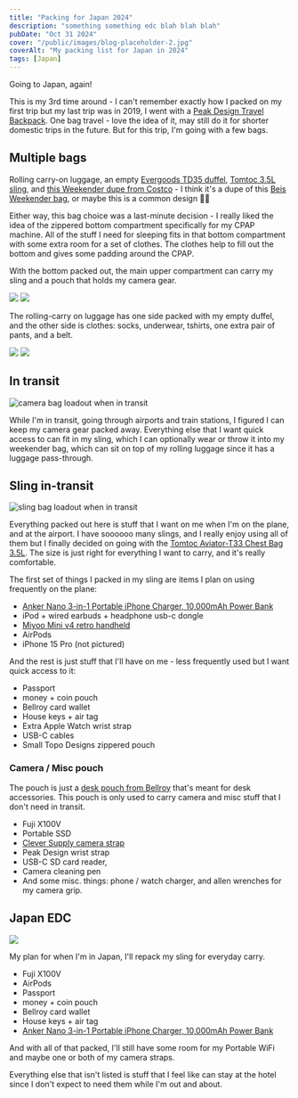 ```yaml
---
title: "Packing for Japan 2024"
description: "something something edc blah blah blah"
pubDate: "Oct 31 2024"
cover: "/public/images/blog-placeholder-2.jpg"
coverAlt: "My packing list for Japan in 2024"
tags: [Japan]
---
```


Going to Japan, again!

This is my 3rd time around - I can't remember exactly how I packed on my first trip but my last trip was in 2019, I went with a [Peak Design Travel Backpack](https://www.peakdesign.com/products/travel-backpack?Size=45L&Color=Sage). One bag travel - love the idea of it, may still do it for shorter domestic trips in the future. But for this trip, I'm going with a few bags.

## Multiple bags

Rolling carry-on luggage, an empty [Evergoods TD35 duffel](https://evergoods.us/products/transit-duffel-35l), [Tomtoc 3.5L sling](https://www.tomtoc.com/products/aviator-t33-chest-bag?variant=45092308156646), and [this Weekender dupe from Costco](https://www.costco.com/Swissgear-Weekender-Tote,-Black.product.1819480.html) - I think it's a dupe of this [Beis Weekender bag](https://beistravel.com/products/the-weekender-in-black), or maybe this is a common design 🤷‍♂️

Either way, this bag choice was a last-minute decision - I really liked the idea of the zippered bottom compartment specifically for my CPAP machine. All of the stuff I need for sleeping fits in that bottom compartment with some extra room for a set of clothes. The clothes help to fill out the bottom and gives some padding around the CPAP.

With the bottom packed out, the main upper compartment can carry my sling and a pouch that holds my camera gear.

<div>

![](./images/cpap.webp)
![](./images/handbag1.webp)

</div>

The rolling-carry on luggage has one side packed with my empty duffel, and the other side is clothes: socks, underwear, tshirts, one extra pair of pants, and a belt.

<div>

![](./images/roller-luggage-open.webp)
![](./images/roller-luggage-and-handbag.webp)

</div>

## In transit

<div>

![camera bag loadout when in transit](./images/camera-transit.webp)

</div>

While I'm in transit, going through airports and train stations, I figured I can keep my camera gear packed away. Everything else that I want quick access to can fit in my sling, which I can optionally wear or throw it into my weekender bag, which can sit on top of my rolling luggage since it has a luggage pass-through.

## Sling in-transit

<div>

![sling bag loadout when in transit](./images/airport-edc.webp)

</div>

Everything packed out here is stuff that I want on me when I'm on the plane, and at the airport. I have soooooo many slings, and I really enjoy using all of them but I finally decided on going with the [Tomtoc Aviator-T33 Chest Bag 3.5L](https://www.tomtoc.com/products/aviator-t33-chest-bag?variant=45092308156646). The size is just right for everything I want to carry, and it's really comfortable.

The first set of things I packed in my sling are items I plan on using frequently on the plane:

- [Anker Nano 3-in-1 Portable iPhone Charger, 10,000mAh Power Bank](https://www.amazon.com/gp/product/B0CX4BK8CX/)
- iPod + wired earbuds + headphone usb-c dongle
- [Miyoo Mini v4 retro handheld](https://www.amazon.com/Handheld-Console-2-8-inch-Miyoo-Mini-Portable/dp/B0DF2QVN4F/)
- AirPods
- iPhone 15 Pro (not pictured)

And the rest is just stuff that I'll have on me - less frequently used but I want quick access to it:

- Passport
- money + coin pouch
- Bellroy card wallet
- House keys + air tag
- Extra Apple Watch wrist strap
- USB-C cables
- Small Topo Designs zippered pouch

### Camera / Misc pouch

The pouch is just a [desk pouch from Bellroy](https://www.amazon.com/gp/product/B08LHDFNGT/) that's meant for desk accessories. This pouch is only used to carry camera and misc stuff that I don't need in transit.

- Fuji X100V
- Portable SSD
- [Clever Supply camera strap](https://cleversupply.co/products/anchor-camera-strap-peak?variant=32809750298759)
- Peak Design wrist strap
- USB-C SD card reader,
- Camera cleaning pen
- And some misc. things: phone / watch charger, and allen wrenches for my camera grip.

## Japan EDC

<div>

![](./images/cover-alt.webp)

</div>

My plan for when I'm in Japan, I'll repack my sling for everyday carry.

- Fuji X100V
- AirPods
- Passport
- money + coin pouch
- Bellroy card wallet
- House keys + air tag
- [Anker Nano 3-in-1 Portable iPhone Charger, 10,000mAh Power Bank](https://www.amazon.com/gp/product/B0CX4BK8CX/)

And with all of that packed, I'll still have some room for my Portable WiFi and maybe one or both of my camera straps.

Everything else that isn't listed is stuff that I feel like can stay at the hotel since I don't expect to need them while I'm out and about.
